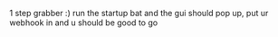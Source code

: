 1 step grabber :)
run the startup bat and the gui should pop up, put ur webhook in and u should be good to go
